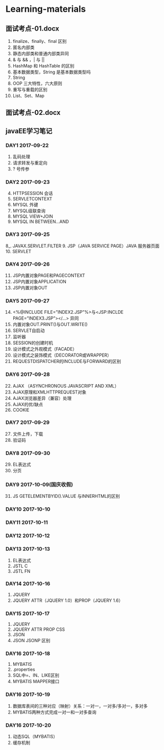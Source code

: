 # Learning-materials

## 面试考点-01.docx

1. finalize、finally、final 区别
2. 匿名内部类
3. 静态内部类和普通内部类异同
4. & 与 && ，| 与 ||
5. HashMap 和 HashTable 的区别
6. 基本数据类型，String 是基本数据类型吗
7. String
8. OOP 三大特性，六大原则
9. 重写与重载的区别
10. List、Set、Map



## 面试考点-02.docx


## javaEE学习笔记

### DAY1 2017-09-22
1. 乱码处理
2. 请求转发与重定向
3. ? 号传参
        
### DAY2 2017-09-23
4. HTTPSESSION 会话
5. SERVLETCONTEXT
6. MYSQL 外键
7. MYSQL级联查询
8. MYSQL VIEW+JOIN
9. MYSQL IN BETWEEN…AND
        
### DAY3 2017-09-25
8_. JAVAX.SERVLET.FILTER
9. JSP（JAVA SERVICE PAGE）JAVA 服务器页面
10. SERVLET
        
### DAY4 2017-09-26
11. JSP内置对象PAGE和PAGECONTEXT
12. JSP内置对象APPLICATION
13. JSP内置对象OUT
        
### DAY5 2017-09-27
14. <%@INCLUDE FILE=”INDEX2.JSP”%>与<JSP:INCLDE PAGE=”INDEX3.JSP”></…> 异同
15. 内置对象OUT.PRINT()与OUT.WRITE()
16. SERVLET自启动
17. 监听器
18. SESSION的创建时机
19. 设计模式之外观模式（FACADE）
20. 设计模式之装饰模式（DECORATOR或WRAPPER）
21. REQUESTDISPATCHER的INCLUDE与FORWARD的区别
        
### DAY6 2017-09-28
22. AJAX （ASYNCHRONOUS JAVASCRIPT AND XML）
23. AJAX原理和XMLHTTPREQUEST对象
24. AJAX浏览器差异（兼容）处理
25. AJAX的优/缺点
26. COOKIE
        
### DAY7 2017-09-29
27. 文件上传，下载
28. 验证码
        
### DAY8 2017-09-30
29. EL表达式
30. 分页
        
### DAY9 2017-10-09(国庆收假)
31. JS GETELEMENTBYID().VALUE 与INNERHTML的区别
        
### DAY10 2017-10-10
        
### DAY11 2017-10-11
        
### DAY12 2017-10-12
        
### DAY13 2017-10-13
1. EL表达式
2. JSTL C
2. JSTL FN
        
### DAY14 2017-10-16
1. JQUERY
2. JQUERY ATTR（JQUERY 1.0）和PROP（JQUERY 1.6）
        
### DAY15 2017-10-17
1. JQUERY
2. JQUERY ATTR PROP CSS
3. JSON
4. JSON JSONP 区别
        
### DAY16 2017-10-18
1. MYBATIS
2. .properties
3. SQL中=、IN、LIKE区别
4. MYBATIS MAPPER接口
        
### DAY16 2017-10-19
1. 数据库表间的三种对应（映射）关系：一对一，一对多/多对一，多对多
2. MYBATIS两种方式完成一对一和一对多查询
        
### DAY16 2017-10-20
1. 动态SQL（MYBATIS）
2. 缓存机制